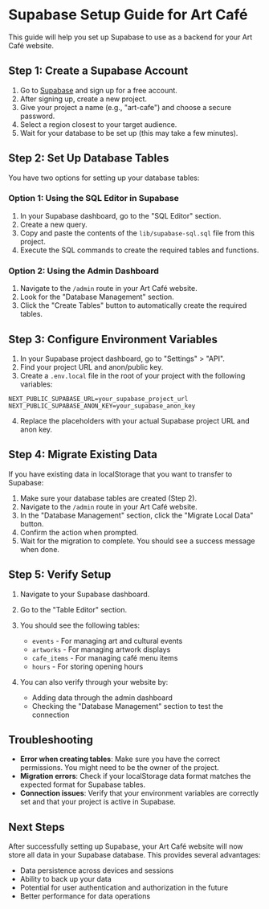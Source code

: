 # Supabase Setup Guide for Art Café

This guide will help you set up Supabase to use as a backend for your Art Café website.

## Step 1: Create a Supabase Account

1. Go to [Supabase](https://supabase.com/) and sign up for a free account.
2. After signing up, create a new project.
3. Give your project a name (e.g., "art-cafe") and choose a secure password.
4. Select a region closest to your target audience.
5. Wait for your database to be set up (this may take a few minutes).

## Step 2: Set Up Database Tables

You have two options for setting up your database tables:

### Option 1: Using the SQL Editor in Supabase

1. In your Supabase dashboard, go to the "SQL Editor" section.
2. Create a new query.
3. Copy and paste the contents of the `lib/supabase-sql.sql` file from this project.
4. Execute the SQL commands to create the required tables and functions.

### Option 2: Using the Admin Dashboard

1. Navigate to the `/admin` route in your Art Café website.
2. Look for the "Database Management" section.
3. Click the "Create Tables" button to automatically create the required tables.

## Step 3: Configure Environment Variables

1. In your Supabase project dashboard, go to "Settings" > "API".
2. Find your project URL and anon/public key.
3. Create a `.env.local` file in the root of your project with the following variables:

```
NEXT_PUBLIC_SUPABASE_URL=your_supabase_project_url
NEXT_PUBLIC_SUPABASE_ANON_KEY=your_supabase_anon_key
```

4. Replace the placeholders with your actual Supabase project URL and anon key.

## Step 4: Migrate Existing Data

If you have existing data in localStorage that you want to transfer to Supabase:

1. Make sure your database tables are created (Step 2).
2. Navigate to the `/admin` route in your Art Café website.
3. In the "Database Management" section, click the "Migrate Local Data" button.
4. Confirm the action when prompted.
5. Wait for the migration to complete. You should see a success message when done.

## Step 5: Verify Setup

1. Navigate to your Supabase dashboard.
2. Go to the "Table Editor" section.
3. You should see the following tables:
   - `events` - For managing art and cultural events
   - `artworks` - For managing artwork displays
   - `cafe_items` - For managing café menu items
   - `hours` - For storing opening hours

4. You can also verify through your website by:
   - Adding data through the admin dashboard
   - Checking the "Database Management" section to test the connection

## Troubleshooting

- **Error when creating tables**: Make sure you have the correct permissions. You might need to be the owner of the project.
- **Migration errors**: Check if your localStorage data format matches the expected format for Supabase tables.
- **Connection issues**: Verify that your environment variables are correctly set and that your project is active in Supabase.

## Next Steps

After successfully setting up Supabase, your Art Café website will now store all data in your Supabase database. This provides several advantages:

- Data persistence across devices and sessions
- Ability to back up your data
- Potential for user authentication and authorization in the future
- Better performance for data operations 